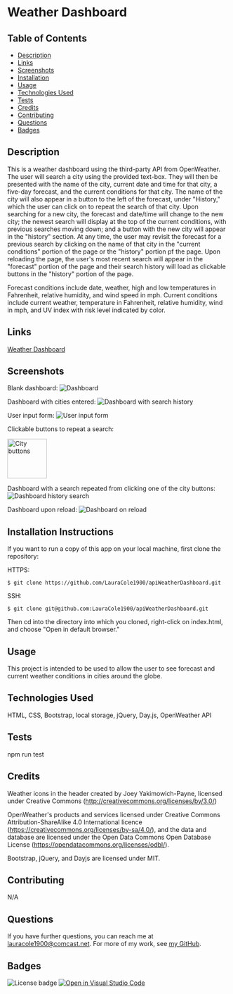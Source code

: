 # Weather Dashboard

## Table of Contents

* [Description](#description)
* [Links](#links)
* [Screenshots](#screenshots)
* [Installation](#installation)
* [Usage](#usage)
* [Technologies Used](#technologies)
* [Tests](#tests)
* [Credits](#credits)
* [Contributing](#contributing)
* [Questions](#questions)
* [Badges](#badges)

## Description

This is a weather dashboard using the third-party API from OpenWeather. The user will search a city using the provided text-box. They will then be presented with the name of the city, current date and time for that city, a five-day forecast, and the current conditions for that city. The name of the city will also appear in a button to the left of the forecast, under "History," which the user can click on to repeat the search of that city. Upon searching for a new city, the forecast and date/time will change to the new city; the newest search will display at the top of the current conditions, with previous searches moving down; and a button with the new city will appear in the "history" section. At any time, the user may revisit the forecast for a previous search by clicking on the name of that city in the "current conditions" portion of the page or the "history" portion pf the page. Upon reloading the page, the user's most recent search will appear in the "forecast" portion of the page and their search history will load as clickable buttons in the "history" portion of the page.

Forecast conditions include date, weather, high and low temperatures in Fahrenheit, relative humidity, and wind speed in mph. Current conditions include current weather, temperature in Fahrenheit, relative humidity, wind in mph, and UV index with risk level indicated by color.

## Links

[Weather Dashboard](https://lauracole1900.github.io/apiWeatherDashboard/)

## Screenshots

Blank dashboard:
![Dashboard](assets/dashboard-blank.png)

Dashboard with cities entered:
![Dashboard with search history](assets/dashboard-searched.png)

User input form:
![User input form](assets/dashboard-user-input.png)

Clickable buttons to repeat a search:

<img src="assets/dashboard-history-buttons.png" alt="City buttons" width="90px">

Dashboard with a search repeated from clicking one of the city buttons:
![Dashboard history search](assets/dashboard-history-forecast.png)

Dashboard upon reload:
![Dashboard on reload](assets/dashboard-reload.png)

## Installation Instructions

If you want to run a copy of this app on your local machine, first clone the repository:

HTTPS:
```
$ git clone https://github.com/LauraCole1900/apiWeatherDashboard.git
```

SSH:
```
$ git clone git@github.com:LauraCole1900/apiWeatherDashboard.git
```

Then cd into the directory into which you cloned, right-click on index.html, and choose "Open in default browser."

## Usage

This project is intended to be used to allow the user to see forecast and current weather conditions in cities around the globe.

## Technologies Used

HTML, CSS, Bootstrap, local storage, jQuery, Day.js, OpenWeather API

## Tests

npm run test

## Credits

Weather icons in the header created by Joey Yakimowich-Payne, licensed under Creative Commons (http://creativecommons.org/licenses/by/3.0/)

OpenWeather's products and services licensed under Creative Commons Attribution-ShareAlike 4.0 International licence (https://creativecommons.org/licenses/by-sa/4.0/), and the data and database are licensed under the Open Data Commons Open Database License (https://opendatacommons.org/licenses/odbl/).

Bootstrap, jQuery, and Dayjs are licensed under MIT.

## Contributing

N/A

## Questions

If you have further questions, you can reach me at lauracole1900@comcast.net. For more of my work, see [my GitHub](https://github.com/LauraCole1900).

## Badges

![License badge](https://img.shields.io/badge/license-MIT-brightgreen) [![Open in Visual Studio Code](https://open.vscode.dev/badges/open-in-vscode.svg)](https://open.vscode.dev/LauraCole1900/apiWeatherDashboard)
